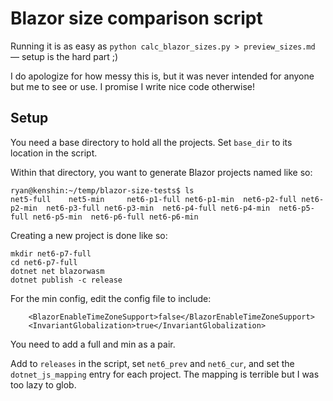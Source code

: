 # Blazor size comparison script

Running it is as easy as `python calc_blazor_sizes.py > preview_sizes.md` — setup is the hard part ;)

I do apologize for how messy this is, but it was never intended for anyone but me to see or use. I promise I write nice code otherwise!

## Setup

You need a base directory to hold all the projects. Set `base_dir` to its location in the script.

Within that directory, you want to generate Blazor projects named like so:

```
ryan@kenshin:~/temp/blazor-size-tests$ ls
net5-full    net5-min     net6-p1-full net6-p1-min  net6-p2-full net6-p2-min  net6-p3-full net6-p3-min  net6-p4-full net6-p4-min  net6-p5-full net6-p5-min  net6-p6-full net6-p6-min
```

Creating a new project is done like so:

```
mkdir net6-p7-full
cd net6-p7-full
dotnet net blazorwasm
dotnet publish -c release
```

For the min config, edit the config file to include:

```
    <BlazorEnableTimeZoneSupport>false</BlazorEnableTimeZoneSupport>
    <InvariantGlobalization>true</InvariantGlobalization>
```

You need to add a full and min as a pair.

Add to `releases` in the script, set `net6_prev` and `net6_cur`, and set the `dotnet_js_mapping` entry for each project. The mapping is terrible but I was too lazy to glob.
